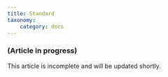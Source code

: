 ```yaml
---
title: Standard
taxonomy:
    category: docs
---
```


### (Article in progress)
This article is incomplete and will be updated shortly.
